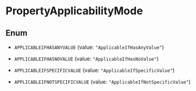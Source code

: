 

# PropertyApplicabilityMode

## Enum


* `APPLICABLEIFHASANYVALUE` (value: `"ApplicableIfHasAnyValue"`)

* `APPLICABLEIFHASNOVALUE` (value: `"ApplicableIfHasNoValue"`)

* `APPLICABLEIFSPECIFICVALUE` (value: `"ApplicableIfSpecificValue"`)

* `APPLICABLEIFNOTSPECIFICVALUE` (value: `"ApplicableIfNotSpecificValue"`)



